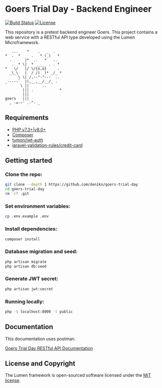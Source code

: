 # Goers Trial Day - Backend Engineer

[![Build Status](https://travis-ci.org/laravel/lumen-framework.svg)](https://travis-ci.org/laravel/lumen-framework)
[![License](https://img.shields.io/packagist/l/laravel/framework)](https://packagist.org/packages/laravel/lumen-framework)

This repository is a pretest backend engineer Goers. This project contains a web service with a RESTful API type developed using the Lumen Microframework.

```
   ...    *    .   _  .
*  .  *     .   * (_)   *
  .      |*  ..   *   ..
   .  * \|  *  ___  . . *
*   \/   |/ \/{o,o}     .
  _\_\   |  / /)  )* _/_ *
      \ \| /,--"-"---  ..
_-----`  |(,__,__/__/_ .
       \ ||      ..
        ||| .            *
        |||
goers   |||
  , -=-~' .-^- _
```

## Requirements
 - [PHP v7.3+|v8.0+](https://www.php.net/)
 - [Composer](https://yarnpkg.com/en/docs/install)
 - [tymon/jwt-auth](https://github.com/tymondesigns/jwt-auth)
 - [laravel-validation-rules/credit-card](https://github.com/laravel-validation-rules/credit-card)

## Getting started
### Clone the repo:
```bash
git clone --depth 1 https://github.com/denikn/goers-trial-day
cd goers-trial-day
rm -rf .git
```

### Set environment variables:
```bash
cp .env.example .env
```

### Install dependencies:
```bash
composer install
```

### Database migration and seed:
```bash
php artisan migrate
php artisan db:seed
```

### Generate JWT secret:
```bash
php artisan jwt:secret
```

### Running locally:
```bash
php -S localhost:8000 -t public
```

## Documentation
This documentation uses postman.

<a href="https://documenter.getpostman.com/view/3134681/UVJhCEEP" target="_blank">
Goers Trial Day RESTful API Documentation
</a>

## License and Copyright

The Lumen framework is open-sourced software licensed under the [MIT license](https://opensource.org/licenses/MIT).
